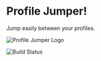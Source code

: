 # Profile Jumper!
Jump easily between your profiles.

![Profile Jumper Logo](artwork/profile-jumper-logo.png)

![Build Status](https://github.com/github/docs/actions/workflows/build-and-test.yml/badge.svg?branch=build-and-tag)
